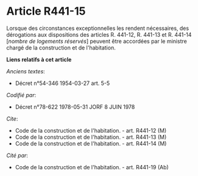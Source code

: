 # Article R441-15

Lorsque des circonstances exceptionnelles les rendent nécessaires, des dérogations aux dispositions des articles R. 441-12,
R. 441-13 et R. 441-14 [*nombre de logements réservés*] peuvent être accordées par le ministre chargé de la construction et
de l'habitation.

**Liens relatifs à cet article**

_Anciens textes_:

  - Décret n°54-346 1954-03-27 art. 5-5

_Codifié par_:

  - Décret n°78-622 1978-05-31 JORF 8 JUIN 1978

_Cite_:

  - Code de la construction et de l'habitation. - art. R441-12 (M)
  - Code de la construction et de l'habitation. - art. R441-13 (M)
  - Code de la construction et de l'habitation. - art. R441-14 (M)

_Cité par_:

  - Code de la construction et de l'habitation. - art. R441-19 (Ab)
